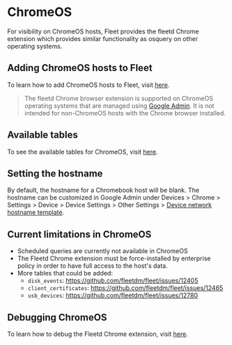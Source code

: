 # ChromeOS
For visibility on ChromeOS hosts, Fleet provides the fleetd Chrome extension which provides similar functionality as osquery on other operating systems.

## Adding ChromeOS hosts to Fleet

To learn how to add ChromeOS hosts to Fleet, visit [here](https://fleetdm.com/docs/using-fleet/adding-hosts#enroll-chromebooks-with-fleetd-chrome-extension).

> The fleetd Chrome browser extension is supported on ChromeOS operating systems that are managed using [Google Admin](https://admin.google.com). It is not intended for non-ChromeOS hosts with the Chrome browser installed.

## Available tables
To see the available tables for ChromeOS, visit [here](https://fleetdm.com/tables/chrome_extensions?platformFilter=chrome).

## Setting the hostname
By default, the hostname for a Chromebook host will be blank. The hostname can be customized in Google Admin under Devices > Chrome > Settings > Device > Device Settings > Other Settings > [Device network hostname template](https://support.google.com/chrome/a/answer/1375678#zippy=%2Cdevice-network-hostname-template%2Creport-device-os-information).

## Current limitations in ChromeOS
- Scheduled queries are currently not available in ChromeOS
- The Fleetd Chrome extension must be force-installed by enterprise policy in order to have full access to the host's data.
- More tables that could be added:
  - `disk_events`: https://github.com/fleetdm/fleet/issues/12405
  - `client_certificates`: https://github.com/fleetdm/fleet/issues/12465
  - `usb_devices`: https://github.com/fleetdm/fleet/issues/12780

## Debugging ChromeOS
To learn how to debug the Fleetd Chrome extension, visit [here](https://github.com/fleetdm/fleet/blob/main/docs/Contributing/Testing-and-local-development.md#fleetd-chrome-extension).
<meta name="title" value="Enroll Chromebooks">
<meta name="pageOrderInSection" value="2000">
<meta name="navSection" value="Dig deeper">

